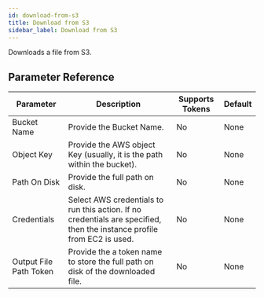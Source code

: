 ```yaml
---
id: download-from-s3
title: Download from S3
sidebar_label: Download from S3
---
```



Downloads a file from S3.

## Parameter Reference
| Parameter | Description | Supports Tokens | Default |
| -- | -- | -- | -- |
| Bucket Name | Provide the Bucket Name. | No | None |
| Object Key | Provide the AWS object Key (usually, it is the path within the bucket). | No | None |
| Path On Disk | Provide the full path on disk. | No | None |
| Credentials | Select AWS credentials to run this action. If no credentials are specified, then the instance profile from EC2 is used. | No | None |
| Output File Path Token | Provide the a token name to store the full path on disk of the downloaded file. | No | None |
